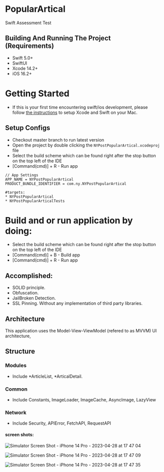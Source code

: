 # PopularArtical
Swift Assessment Test 

## Building And Running The Project (Requirements)
* Swift 5.0+
* SwiftUI
* Xcode 14.2+
* iOS 16.2+

# Getting Started
- If this is your first time encountering swift/ios development, please follow [the instructions](https://developer.apple.com/support/xcode/) to setup Xcode and Swift on your Mac.


## Setup Configs
- Checkout master branch to run latest version
- Open the project by double clicking the `NYPostPopularArtical.xcodeproj` file
- Select the build scheme which can be found right after the stop button on the top left of the IDE
- [Command(cmd)] + R - Run app
```
// App Settings
APP_NAME = NYPostPopularArtical
PRODUCT_BUNDLE_IDENTIFIER = com.ny.NYPostPopularArtical

#targets:
* NYPostPopularArtical
* NYPostPopularArticalTests

```

# Build and or run application by doing:
* Select the build scheme which can be found right after the stop button on the top left of the IDE
* [Command(cmd)] + B - Build app
* [Command(cmd)] + R - Run app


## Accomplished:
- SOLID principle.
- Obfuscation.
- JailBroken Detection.
- SSL Pinning.
Without any implementation of third party libraries.

## Architecture
This application uses the Model-View-ViewModel (refered to as MVVM) UI architecture,


## Structure

### Modules
- Include 
	*ArticleList, 
	*ArticalDetail.

### Common
- Include Constants, ImageLoader, ImageCache, AsyncImage, LazyView

### Network
- Include Security, APIError, FetchAPI, RequestAPI

#### screen shots:

![Simulator Screen Shot - iPhone 14 Pro - 2023-04-28 at 17 47 04](https://user-images.githubusercontent.com/58474263/235167390-d8ebce60-3a0e-4da1-99a9-6483c6af1c56.png)

![Simulator Screen Shot - iPhone 14 Pro - 2023-04-28 at 17 47 09](https://user-images.githubusercontent.com/58474263/235167646-aad90f5f-0050-46c9-b104-1de69524096a.png)

![Simulator Screen Shot - iPhone 14 Pro - 2023-04-28 at 17 47 35](https://user-images.githubusercontent.com/58474263/235167715-207a4a4e-7c12-46bf-a4ea-af595b74965e.png)
